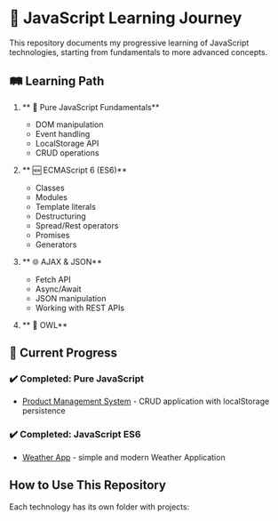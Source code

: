 # 📘 JavaScript Learning Journey

This repository documents my progressive learning of JavaScript technologies, starting from fundamentals to more advanced concepts.

## 🛤️ Learning Path

1. ** 🔰 Pure JavaScript Fundamentals**
   - DOM manipulation
   - Event handling
   - LocalStorage API
   - CRUD operations

2. ** 🆕 ECMAScript 6 (ES6)**
   - Classes
   - Modules
   - Template literals
   - Destructuring
   - Spread/Rest operators
   - Promises
   - Generators

3. ** 🌐 AJAX & JSON**
   - Fetch API
   - Async/Await
   - JSON manipulation
   - Working with REST APIs

4. ** 🦉 OWL**
 

## 🔄 Current Progress

### ✔️ Completed: Pure JavaScript
- [Product Management System](pure-js/product%20management%20system) - CRUD application with localStorage persistence
### ✔️ Completed: JavaScript ES6
- [Weather App](ES6/Weather%App) - simple and modern Weather Application


## How to Use This Repository

Each technology has its own folder with projects:
